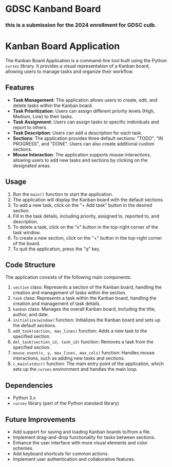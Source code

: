 # GDSC Kanband Board
### this is a submission for the 2024 enrollment for GDSC culb.

# Kanban Board Application

The Kanban Board Application is a command-line tool built using the Python `curses` library. It provides a visual representation of a Kanban board, allowing users to manage tasks and organize their workflow.

## Features

- **Task Management**: The application allows users to create, edit, and delete tasks within the Kanban board.
- **Task Prioritization**: Users can assign different priority levels (High, Medium, Low) to their tasks.
- **Task Assignment**: Users can assign tasks to specific individuals and report to others.
- **Task Description**: Users can add a description for each task.
- **Sections**: The application provides three default sections: "TODO", "IN PROGRESS", and "DONE". Users can also create additional custom sections.
- **Mouse Interaction**: The application supports mouse interactions, allowing users to add new tasks and sections by clicking on the designated areas.

## Usage

1. Run the `main()` function to start the application.
2. The application will display the Kanban board with the default sections.
3. To add a new task, click on the "+ Add task" button in the desired section.
4. Fill in the task details, including priority, assigned to, reported to, and description.
5. To delete a task, click on the "x" button in the top-right corner of the task window.
6. To create a new section, click on the "+" button in the top-right corner of the board.
7. To quit the application, press the "q" key.

## Code Structure

The application consists of the following main components:

1. `section` class: Represents a section of the Kanban board, handling the creation and management of tasks within the section.
2. `task` class: Represents a task within the Kanban board, handling the creation and management of task details.
3. `kanban` class: Manages the overall Kanban board, including the title, author, and date.
4. `initialize(window)` function: Initializes the Kanban board and sets up the default sections.
5. `add_task(section, max_lines)` function: Adds a new task to the specified section.
6. `del_task(section_id, task_id)` function: Removes a task from the specified section.
7. `mouse_event(x, y, max_lines, max_cols)` function: Handles mouse interactions, such as adding new tasks and sections.
8. `c_main(stdscr)` function: The main entry point of the application, which sets up the `curses` environment and handles the main loop.

## Dependencies

- Python 3.x
- `curses` library (part of the Python standard library)

## Future Improvements

- Add support for saving and loading Kanban boards to/from a file.
- Implement drag-and-drop functionality for tasks between sections.
- Enhance the user interface with more visual elements and color schemes.
- Add keyboard shortcuts for common actions.
- Implement user authentication and collaborative features.
